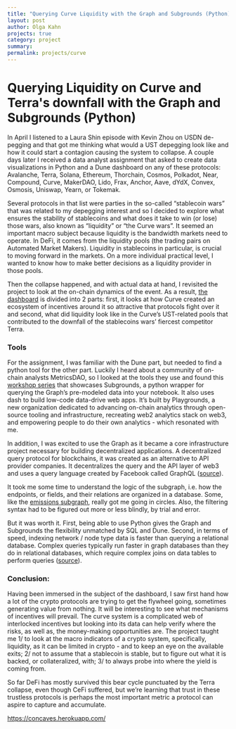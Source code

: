```yaml
---
title: "Querying Curve Liquidity with the Graph and Subgrounds (Python)"
layout: post
author: Olga Kahn
projects: true
category: project
summary:
permalink: projects/curve
---
```


# Querying Liquidity on Curve and Terra's downfall with the Graph and Subgrounds (Python)

In April I listened to a Laura Shin episode with Kevin Zhou on USDN de-pegging and that got me thinking what would a UST depegging look like and how it could start a contagion causing the system to collapse.
A couple days later I received a data analyst assignment that asked to create data visualizations in Python and a Dune dashboard on any of these protocols: Avalanche, Terra, Solana, Ethereum, Thorchain, Cosmos, Polkadot, Near, Compound, Curve, MakerDAO, Lido, Frax, Anchor, Aave, dYdX, Convex, Osmosis, Uniswap, Yearn, or Tokemak. 

Several protocols in that list were parties in the so-called “stablecoin wars” that was related to my depegging interest and so I decided to explore what ensures the stability of stablecoins and what does it take to win (or lose) those wars, also known as “liquidity” or “the Curve wars”. It seemed an important macro subject because liquidity is the bandwidth markets need to operate. In DeFi, it comes from the liquidity pools (the trading pairs on Automated Market Makers). Liquidity in stablecoins in particular, is crucial to moving forward in the markets. On a more individual practical level, I wanted to know how to make better decisions as a liquidity provider in those pools. 

Then the collapse happened, and with actual data at hand, I revisited the project to look at the on-chain dynamics of the event. As a result, [the dashboard](https://concaves.herokuapp.com/) is divided into 2 parts: first, it looks at how Curve created an ecosystem of incentives around it so attractive that protocols fight over it and second, what did liquidity look like in the Curve’s UST-related pools that contributed to the downfall of the stablecoins wars’ fiercest competitor Terra. 

### Tools
For the assignment, I was familiar with the Dune part, but needed to find a python tool for the other part. Luckily I heard about a community of on-chain analysts MetricsDAO, so I looked at the tools they use and found this [workshop series](https://docs.metricsdao.xyz/get-involved/workshops/2022-03-30+-subgrounds-workshop-series) that showcases Subgrounds, a python wrapper for querying the Graph’s pre-modeled data into your notebook. It also uses dash to build low-code data-drive web apps. It’s built by Playgrounds, a new organization dedicated to advancing on-chain analytics through open-source tooling and infrastructure, recreating web2 analytics stack on web3, and empowering people to do their own analytics - which resonated with me.

In addition, I was excited to use the Graph as it became a core infrastructure project necessary for building decentralized applications. A decentralized query protocol for blockchains, it was created as an alternative to API provider companies. It decentralizes the query and the API layer of web3 and uses a query language created by Facebook called GraphQL ([source](https://thegraph.com/blog/defi-decentralized-snowball)).

It took me some time to understand the logic of the subgraph, i.e. how the endpoints, or fields, and their relations are organized in a database. Some, like the [emissions subgraph](https://thegraph.com/hosted-service/subgraph/convex-community/crv-emissions), really got me going in circles. Also, the filtering syntax had to be figured out more or less blindly, by trial and error.

But it was worth it. First, being able to use Python gives the Graph and Subgrounds the flexibility unmatched by SQL and Dune. Second, in terms of speed, indexing network / node type data is faster than querying a relational database. Complex queries typically run faster in graph databases than they do in relational databases, which require complex joins on data tables to perform queries ([source](https://www.techtarget.com/searchdatamanagement/feature/Graph-database-vs-relational-database-Key-differences)). 

### Conclusion: 
Having been immersed in the subject of the dashboard, I saw first hand how a lot of the crypto protocols are trying to get the flywheel going, sometimes generating value from nothing. It will be interesting to see what mechanisms of incentives will prevail. The curve system is a complicated web of interlocked incentives but looking into its data can help verify where the risks, as well as, the money-making opportunities are. The project taught me 1/ to look at the macro indicators of a crypto system, specifically, liquidity, as it can be limited in crypto - and to keep an eye on the available exits; 2/ not to assume that a stablecoin is stable, but to figure out what it is backed, or collateralized, with; 3/ to always probe into where the yield is coming from. 

So far DeFi has mostly survived this bear cycle punctuated by the Terra collapse, even though CeFi suffered, but we’re learning that trust in these trustless protocols is perhaps the most important metric a protocol can aspire to capture and accumulate.

https://concaves.herokuapp.com/ 
